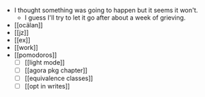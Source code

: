 - I thought something was going to happen but it seems it won't.
  - I guess I'll try to let it go after about a week of grieving.
- [[ocälan]]
- [[jz]]
- [[ex]]
- [[work]]
- [[pomodoros]]
  - [ ] [[light mode]]
  - [ ] [[agora pkg chapter]]
  - [ ] [[equivalence classes]]
  - [ ] [[opt in writes]]
